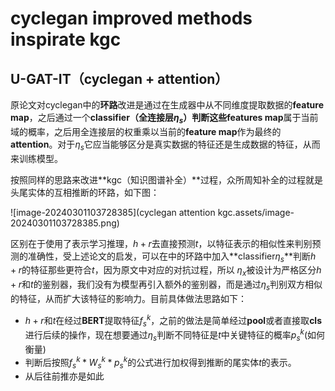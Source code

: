 # cyclegan improved methods inspirate kgc



## U-GAT-IT（cyclegan + attention）

原论文对cyclegan中的**环路**改进是通过在生成器中从不同维度提取数据的**feature map**，之后通过一个**classifier（全连接层$\eta_s$）**判断这些**features map**属于当前域的概率，之后用全连接层的权重乘以当前的**feature map**作为最终的**attention**。对于$\eta_s$它应当能够区分是真实数据的特征还是生成数据的特征，从而来训练模型。

按照同样的思路来改进**kgc（知识图谱补全）**过程，众所周知补全的过程就是头尾实体的互相推断的环路，如下图：

![image-20240301103728385](cyclegan attention kgc.assets/image-20240301103728385.png)

区别在于使用了表示学习推理，$h+r$去直接预测$t$，以特征表示的相似性来判别预测的准确性，受上述论文的启发，可以在中的环路中加入**classifier$\eta_s$**判断$h + r$的特征那些更符合$t$，因为原文中对应的对抗过程，所以 $\eta_x$被设计为严格区分$h+r$和$t$的鉴别器，我们没有为模型再引入额外的鉴别器，而是通过$\eta_s$判别双方相似的特征，从而扩大该特征的影响力。目前具体做法思路如下：

- $h+r$和$t$在经过**BERT**提取特征$f^k_s$，之前的做法是简单经过**pool**或者直接取**cls**进行后续的操作，现在想要通过$\eta_s$判断不同特征是$t$中关键特征的概率$p^k_s$(如何衡量)
- 判断后按照$f^k_s * W^k_s * p^k_s$的公式进行加权得到推断的尾实体$t$的表示。
- 从后往前推亦是如此

